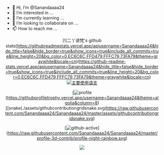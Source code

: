 - 👋 Hi, I’m @Sanandaaaa24
- 👀 I’m interested in ...
- 🌱 I’m currently learning ...
- 💞️ I’m looking to collaborate on ...
- 📫 How to reach me ...

<div align="center">


[![二丫讲梵's github stats(https://githubreadmestats.vercel.app/apiusername=Sanandaaaa24&hide_title=false&hide_border=true&show_icons=true&include_all_commits=true&line_height=20&bg_color=0,EC6C6C,FFD479,FFFC79,73FA79&theme=graywhite&locale=cn)(https://github-readme-stats.vercel.app/apiusername=Sanandaaaa24&hide_title=false&hide_border=true&show_icons=true&include_all_commits=true&line_height=20&bg_color=0,EC6C6C,FFD479,FFFC79,73FA79&theme=graywhite&locale=cn)[![主要使用语言](https://github-readme-stats.vercel.app/api/top-langs/?username=eryajf&hide_title=false&hide=c&hide_border=true&layout=compact&bg_color=0,73FA79,73FDFF,D783FF&theme=graywhite&locale=cn)](https://github-readme-stats.vercel.app/api/top-langs/?username=eryajf&hide_title=false&hide=c&hide_border=true&layout=compact&bg_color=0,73FA79,73FDFF,D783FF&theme=graywhite&locale=cn)
  
  
  

[![profile](https://github-profile-trophy.vercel.app/?username=Sanandaaaa24&theme=algolia&column=8)(https://githubprofiletrophy.vercel.app/username=Sanandaaaa24&theme=algolia&column=8)
[[snake(./assets/githubcontributiongridsnake.svg(https://raw.githubusercontent.com/Sanandaaaa24/Sanandaaaa24/master/assets/githubcontributiongridsnake.svg)
  
  
[![github-active](./profile-3d-contrib/profile-night-rainbow.svg)]
  (https://raw.githubusercontent.com/Sanandaaaa24/Sanandaaaa24/master/profile-3d-contrib/profile-night-rainbow.svg)

[![](https://activity-graph.herokuapp.com/graph?username=eryajf&theme=github)](https://activity-graph.herokuapp.com/graph?username=eryajf&theme=github)

</div>


<!---
Sanandaaaa24/Sanandaaaa24 is a ✨ special ✨ repository because its `README.md` (this file) appears on your GitHub profile.
You can click the Preview link to take a look at your changes.
--->
